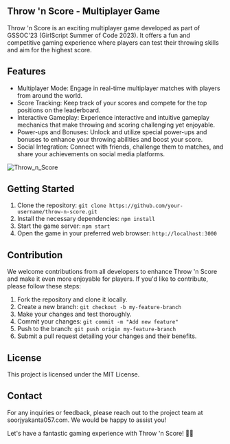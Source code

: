 ## Throw 'n Score - Multiplayer Game


Throw 'n Score is an exciting multiplayer game developed as part of GSSOC'23 (GirlScript Summer of Code 2023). It offers a fun and competitive gaming experience where players can test their throwing skills and aim for the highest score.

## Features
- Multiplayer Mode: Engage in real-time multiplayer matches with players from around the world.
- Score Tracking: Keep track of your scores and compete for the top positions on the leaderboard.
- Interactive Gameplay: Experience interactive and intuitive gameplay mechanics that make throwing and scoring challenging yet enjoyable.
- Power-ups and Bonuses: Unlock and utilize special power-ups and bonuses to enhance your throwing abilities and boost your score.
- Social Integration: Connect with friends, challenge them to matches, and share your achievements on social media platforms.

![Throw_n_Score](https://github.com/soorjya/Game_Mix/assets/99492724/0c15fa66-aa55-4f5a-b8ed-5ce85391cd53)


## Getting Started
1. Clone the repository: `git clone https://github.com/your-username/throw-n-score.git`
2. Install the necessary dependencies: `npm install`
3. Start the game server: `npm start`
4. Open the game in your preferred web browser: `http://localhost:3000`


## Contribution
We welcome contributions from all developers to enhance Throw 'n Score and make it even more enjoyable for players. If you'd like to contribute, please follow these steps:

1. Fork the repository and clone it locally.
2. Create a new branch: `git checkout -b my-feature-branch`
3. Make your changes and test thoroughly.
4. Commit your changes: `git commit -m "Add new feature"`
5. Push to the branch: `git push origin my-feature-branch`
6. Submit a pull request detailing your changes and their benefits.


## License
This project is licensed under the MIT License.

## Contact
For any inquiries or feedback, please reach out to the project team at soorjyakanta057.com. We would be happy to assist you!

Let's have a fantastic gaming experience with Throw 'n Score! 🎯✨




